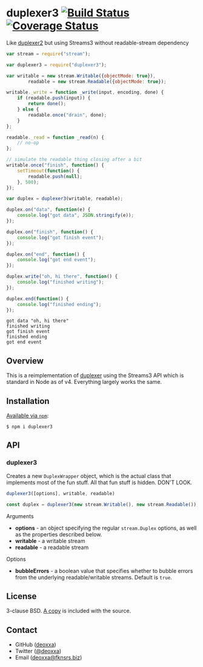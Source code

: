 # duplexer3 [![Build Status](https://travis-ci.org/floatdrop/duplexer3.svg?branch=master)](https://travis-ci.org/floatdrop/duplexer3) [![Coverage Status](https://coveralls.io/repos/floatdrop/duplexer3/badge.svg?branch=master&service=github)](https://coveralls.io/github/floatdrop/duplexer3?branch=master)

Like [duplexer2](https://github.com/deoxxa/duplexer2) but using Streams3 without readable-stream dependency

```javascript
var stream = require("stream");

var duplexer3 = require("duplexer3");

var writable = new stream.Writable({objectMode: true}),
		readable = new stream.Readable({objectMode: true});

writable._write = function _write(input, encoding, done) {
	if (readable.push(input)) {
		return done();
	} else {
		readable.once("drain", done);
	}
};

readable._read = function _read(n) {
	// no-op
};

// simulate the readable thing closing after a bit
writable.once("finish", function() {
	setTimeout(function() {
		readable.push(null);
	}, 500);
});

var duplex = duplexer3(writable, readable);

duplex.on("data", function(e) {
	console.log("got data", JSON.stringify(e));
});

duplex.on("finish", function() {
	console.log("got finish event");
});

duplex.on("end", function() {
	console.log("got end event");
});

duplex.write("oh, hi there", function() {
	console.log("finished writing");
});

duplex.end(function() {
	console.log("finished ending");
});
```

```
got data "oh, hi there"
finished writing
got finish event
finished ending
got end event
```

## Overview

This is a reimplementation of [duplexer](https://www.npmjs.com/package/duplexer) using the
Streams3 API which is standard in Node as of v4. Everything largely
works the same.



## Installation

[Available via `npm`](https://docs.npmjs.com/cli/install):

```
$ npm i duplexer3
```

## API

### duplexer3

Creates a new `DuplexWrapper` object, which is the actual class that implements
most of the fun stuff. All that fun stuff is hidden. DON'T LOOK.

```javascript
duplexer3([options], writable, readable)
```

```javascript
const duplex = duplexer3(new stream.Writable(), new stream.Readable());
```

Arguments

* __options__ - an object specifying the regular `stream.Duplex` options, as
	well as the properties described below.
* __writable__ - a writable stream
* __readable__ - a readable stream

Options

* __bubbleErrors__ - a boolean value that specifies whether to bubble errors
	from the underlying readable/writable streams. Default is `true`.


## License

3-clause BSD. [A copy](./LICENSE) is included with the source.

## Contact

* GitHub ([deoxxa](http://github.com/deoxxa))
* Twitter ([@deoxxa](http://twitter.com/deoxxa))
* Email ([deoxxa@fknsrs.biz](mailto:deoxxa@fknsrs.biz))
